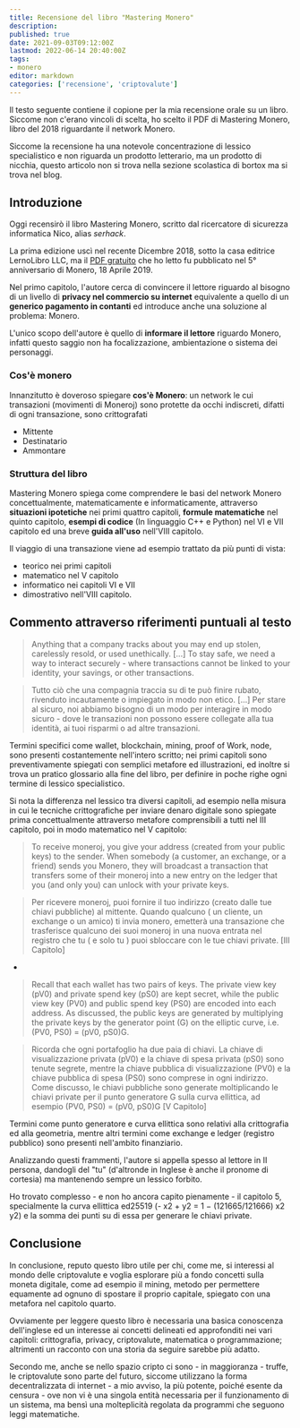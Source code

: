 ```yaml
---
title: Recensione del libro "Mastering Monero"
description: 
published: true
date: 2021-09-03T09:12:00Z
lastmod: 2022-06-14 20:40:00Z
tags:
- monero
editor: markdown
categories: ['recensione', 'criptovalute']
---
```


Il testo seguente contiene il copione per la mia recensione orale su un libro. Siccome non c'erano vincoli di scelta, ho scelto il PDF di Mastering Monero, libro del 2018 riguardante il network Monero. 

<!--more-->

Siccome la recensione ha una notevole concentrazione di lessico specialistico e non riguarda un prodotto letterario, ma un prodotto di nicchia, questo articolo non si trova nella sezione scolastica di bortox ma si trova nel blog.

## Introduzione

Oggi recensirò il libro Mastering Monero, scritto dal ricercatore di sicurezza informatica Nico, alias _serhack_.

La prima edizione uscì nel recente Dicembre 2018, sotto la casa editrice LernoLibro LLC, ma il [PDF gratuito](https://masteringmonero.com/free-download.html) che ho letto fu pubblicato nel 5° anniversario di Monero, 18 Aprile 2019.

Nel primo capitolo, l'autore cerca di convincere il lettore riguardo al bisogno di un livello di **privacy nel commercio su internet** equivalente a quello di un **generico pagamento in contanti** ed introduce anche una soluzione al problema: Monero.

L'unico scopo dell'autore è quello di **informare il lettore** riguardo Monero, infatti questo saggio non ha focalizzazione, ambientazione o sistema dei personaggi.

### Cos'è monero

Innanzitutto è doveroso spiegare **cos'è Monero**: un network le cui transazioni (movimenti di Moneroj) sono protette da occhi indiscreti, difatti di ogni transazione, sono crittografati

* Mittente
* Destinatario
* Ammontare

### Struttura del libro 

Mastering Monero spiega come comprendere le basi del network Monero concettualmente, matematicamente e informaticamente, attraverso **situazioni ipotetiche** nei primi quattro capitoli, **formule matematiche** nel quinto capitolo, **esempi di codice** (In linguaggio C++ e Python) nel VI e VII capitolo ed una breve **guida all'uso** nell'VIII capitolo.

Il viaggio di una transazione viene ad esempio trattato da più punti di vista:

* teorico nei primi capitoli
* matematico nel V capitolo 
* informatico nei capitoli VI e VII
* dimostrativo nell'VIII capitolo.

## Commento attraverso riferimenti puntuali al testo

> Anything that a company tracks about you may end up stolen, carelessly resold, or used unethically. [...] To stay safe, we need a way to interact securely - where transactions cannot be linked to your identity, your savings, or other transactions.

> Tutto ciò che una compagnia traccia su di te può finire rubato, rivenduto incautamente o impiegato in modo non etico. [...] Per stare al sicuro, noi abbiamo bisogno di un modo per interagire in modo sicuro - dove le transazioni non possono essere collegate alla tua identità, ai tuoi risparmi o ad altre transazioni.

Termini specifici come wallet, blockchain, mining, proof of Work, node, sono presenti costantemente nell'intero scritto; nei primi capitoli sono preventivamente spiegati con semplici metafore ed illustrazioni, ed inoltre si trova un pratico glossario alla fine del libro, per definire in poche righe ogni termine di lessico specialistico.

Si nota la differenza nel lessico tra diversi capitoli, ad esempio nella misura in cui le tecniche crittografiche per inviare denaro digitale sono spiegate prima concettualmente attraverso metafore comprensibili a tutti nel III capitolo, poi in modo matematico nel V capitolo:

> To receive moneroj, you give your address (created from your public keys) to the sender. When somebody (a customer, an exchange, or a friend) sends you Monero, they will broadcast a transaction that transfers some of their moneroj into a new entry on the ledger that you (and only you) can unlock with your private keys.

> Per ricevere moneroj, puoi fornire il tuo indirizzo (creato dalle tue chiavi pubbliche) al mittente. Quando qualcuno ( un cliente, un exchange o un amico) ti invia monero, emetterà una transazione che trasferisce qualcuno dei suoi moneroj in una nuova entrata nel registro che tu ( e solo tu ) puoi sbloccare con le tue chiavi private. [III Capitolo]

-

> Recall that each wallet has two pairs of keys. The private view key (pV0) and private spend key (pS0) are kept secret, while the public view key (PV0) and public spend key (PS0) are encoded into each address. As discussed, the public keys are generated by multiplying the private keys by the generator point (G) on the elliptic curve, i.e. (PV0, PS0) = (pV0, pS0)G.

> Ricorda che ogni portafoglio ha due paia di chiavi. La chiave di visualizzazione privata (pV0) e la chiave di spesa privata (pS0) sono tenute segrete, mentre la chiave pubblica di visualizzazione (PV0) e la chiave pubblica di spesa (PS0) sono comprese in ogni indirizzo. Come discusso, le chiavi pubbliche sono generate moltiplicando le chiavi private per il punto generatore G sulla curva ellittica, ad esempio (PV0, PS0) = (pV0, pS0)G [V Capitolo]

Termini come punto generatore e curva ellittica sono relativi alla crittografia ed alla geometria, mentre altri termini come exchange e ledger (registro pubblico) sono presenti nell'ambito finanziario.

Analizzando questi frammenti, l'autore si appella spesso al lettore in II persona, dandogli del "tu" (d'altronde in Inglese è anche il pronome di cortesia) ma mantenendo sempre un lessico forbito.

Ho trovato complesso - e non ho ancora capito pienamente - il capitolo 5, specialmente la curva ellittica ed25519 (- x2 + y2 = 1 − (121665/121666) x2 y2) e la somma dei punti su di essa per generare le chiavi private.

## Conclusione

In conclusione, reputo questo libro utile per chi, come me, si interessi al mondo delle criptovalute e voglia esplorare più a fondo concetti sulla moneta digitale, come ad esempio il mining, metodo per permettere equamente ad ognuno di spostare il proprio capitale, spiegato con una metafora nel capitolo quarto.

Ovviamente per leggere questo libro è necessaria una basica conoscenza dell'inglese ed un interesse ai concetti delineati ed approfonditi nei vari capitoli: crittografia, privacy, criptovalute, matematica o programmazione; altrimenti un racconto con una storia da seguire sarebbe più adatto.

Secondo me, anche se nello spazio cripto ci sono - in maggioranza - truffe, le criptovalute sono parte del futuro, siccome utilizzano la forma decentralizzata di internet - a mio avviso, la più potente, poiché esente da censura - ove non vi è una singola entità necessaria per il funzionamento di un sistema, ma bensì una molteplicità regolata da programmi che seguono leggi matematiche.
